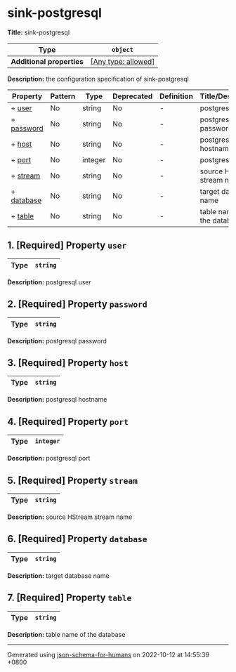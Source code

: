 # sink-postgresql

**Title:** sink-postgresql

| Type                      | `object`                                                                  |
| ------------------------- | ------------------------------------------------------------------------- |
| **Additional properties** | [[Any type: allowed]](# "Additional Properties of any type are allowed.") |

**Description:** the configuration specification of sink-postgresql

| Property                 | Pattern | Type    | Deprecated | Definition | Title/Description          |
| ------------------------ | ------- | ------- | ---------- | ---------- | -------------------------- |
| + [user](#user )         | No      | string  | No         | -          | postgresql user            |
| + [password](#password ) | No      | string  | No         | -          | postgresql password        |
| + [host](#host )         | No      | string  | No         | -          | postgresql hostname        |
| + [port](#port )         | No      | integer | No         | -          | postgresql port            |
| + [stream](#stream )     | No      | string  | No         | -          | source HStream stream name |
| + [database](#database ) | No      | string  | No         | -          | target database name       |
| + [table](#table )       | No      | string  | No         | -          | table name of the database |

## <a name="user"></a>1. [Required] Property `user`

| Type | `string` |
| ---- | -------- |

**Description:** postgresql user

## <a name="password"></a>2. [Required] Property `password`

| Type | `string` |
| ---- | -------- |

**Description:** postgresql password

## <a name="host"></a>3. [Required] Property `host`

| Type | `string` |
| ---- | -------- |

**Description:** postgresql hostname

## <a name="port"></a>4. [Required] Property `port`

| Type | `integer` |
| ---- | --------- |

**Description:** postgresql port

## <a name="stream"></a>5. [Required] Property `stream`

| Type | `string` |
| ---- | -------- |

**Description:** source HStream stream name

## <a name="database"></a>6. [Required] Property `database`

| Type | `string` |
| ---- | -------- |

**Description:** target database name

## <a name="table"></a>7. [Required] Property `table`

| Type | `string` |
| ---- | -------- |

**Description:** table name of the database

----------------------------------------------------------------------------------------------------------------------------
Generated using [json-schema-for-humans](https://github.com/coveooss/json-schema-for-humans) on 2022-10-12 at 14:55:39 +0800
